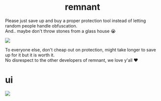 <h1 align="center">remnant</h1>

Please just save up and buy a proper protection tool instead of letting random people handle obfuscation. <br>
And.. maybe don't throw stones from a glass house :sob:

<img src="https://i.imgur.com/LKfAeqg.png">

To everyone else, don't cheap out on protection, might take longer to save up for it but it is worth it. <br>
No disrespect to the other developers of remnant, we love y'all :hearts:

# ui
<img src="https://i.imgur.com/F69dbxr.png">
